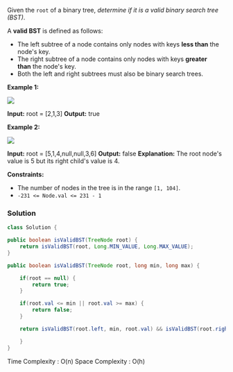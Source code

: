 
Given the `root` of a binary tree, _determine if it is a valid binary search tree (BST)_.

A **valid BST** is defined as follows:

- The left subtree of a node contains only nodes with keys **less than** the node's key.
- The right subtree of a node contains only nodes with keys **greater than** the node's key.
- Both the left and right subtrees must also be binary search trees.

**Example 1:**

![](https://assets.leetcode.com/uploads/2020/12/01/tree1.jpg)

**Input:** root = [2,1,3]
**Output:** true

**Example 2:**

![](https://assets.leetcode.com/uploads/2020/12/01/tree2.jpg)

**Input:** root = [5,1,4,null,null,3,6]
**Output:** false
**Explanation:** The root node's value is 5 but its right child's value is 4.

**Constraints:**

- The number of nodes in the tree is in the range `[1, 104]`.
- `-231 <= Node.val <= 231 - 1`

### Solution

```java
class Solution {

public boolean isValidBST(TreeNode root) {
	return isValidBST(root, Long.MIN_VALUE, Long.MAX_VALUE);
}

public boolean isValidBST(TreeNode root, long min, long max) {

	if(root == null) {
		return true;
	}

	if(root.val <= min || root.val >= max) {
		return false;
	}

	return isValidBST(root.left, min, root.val) && isValidBST(root.right, root.val, max);

	}
}
```

Time Complexity : O(n)
Space Complexity : O(h)
